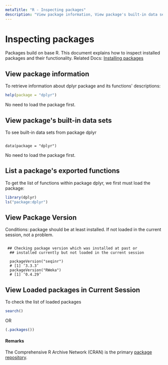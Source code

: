 ```yaml
---
metaTitle: "R - Inspecting packages"
description: "View package information, View package's built-in data sets, List a package's exported functions, View Package Version, View Loaded packages in Current Session"
---
```


# Inspecting packages


Packages build on base R. This document explains how to inspect installed packages and their functionality. Related Docs: [Installing packages](http://stackoverflow.com/documentation/r/1719)



## View package information


To retrieve information about dplyr package and its functions' descriptions:

```r
help(package = "dplyr")

```

No need to load the package first.



## View package's built-in data sets


To see built-in data sets from package dplyr

```

data(package = "dplyr")

```

No need to load the package first.



## List a package's exported functions


To get the list of functions within package dplyr, we first must load the package:

```r
library(dplyr)
ls("package:dplyr")

```



## View Package Version


Conditions: package should be at least installed. If not loaded in the current session, not a problem.

```

 ## Checking package version which was installed at past or 
  ## installed currently but not loaded in the current session

  packageVersion("seqinr")
  # [1] ‘3.3.3’
  packageVersion("RWeka")
  # [1] ‘0.4.29’

```



## View Loaded packages in Current Session


To check the list of loaded packages

```r
search()

```

OR

```r
(.packages())

```



#### Remarks


The Comprehensive R Archive Network (CRAN) is the primary [package repository](https://cran.r-project.org/web/packages/).


